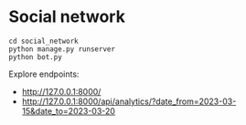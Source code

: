 # Social network


```
cd social_network
python manage.py runserver
python bot.py
```

Explore endpoints:
* http://127.0.0.1:8000/
* http://127.0.0.1:8000/api/analytics/?date_from=2023-03-15&date_to=2023-03-20

